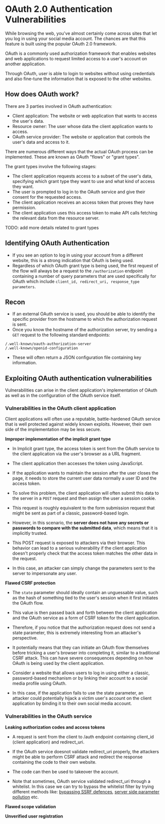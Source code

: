 # OAuth 2.0 Authentication Vulnerabilities

While browsing the web, you've almost certainly come across sites that let you log in using your social media account. The chances are that this feature is built using the popular OAuth 2.0 framework.

OAuth is a commonly used authorization framework that enables websites and web applications to request limited access to a user's account on another application.

Through OAuth, user is able to login to websites without using credentials and also fine-tune the
information that is exposed to the other websites.


## How does OAuth work?

There are 3 parties involved in OAuth authentication:

- Client application: The website or web application that wants to access the user's data.
- Resource owner: The user whose data the client application wants to access.
- OAuth service provider: The website or application that controls the user's data and access to it. 


There are numerous different ways that the actual OAuth process can be implemented. These are known as OAuth "flows" or "grant types". 

The grant types involve the following stages:

- The client application requests access to a subset of the user's data, specifying which grant type they want to use and what kind of access they want.
- The user is prompted to log in to the OAuth service and give their consent for the requested access.
- The client application receives an access token that proves they have permission.
- The client application uses this access token to make API calls fetching the relevant data from the resource server.

TODO: add more details related to grant types

## Identifying OAuth Authentication

- If you see an option to log in using your account from a different website, this is a strong indication that OAuth is being used.
- Regardless of which OAuth grant type is being used, the first request of the flow will always be a request to the `/authorization` endpoint containing a number of query parameters that are used specifically for OAuth which include `client_id, redirect_uri, response_type parameters`. 


## Recon

- If an external OAuth service is used, you should be able to identify the specific provider from the hostname to which the authorization request is sent.
- Once you know the hostname of the authorization server, try sending a `GET` request to the following standard endpoints:

```shell
/.well-known/oauth-authorization-server
/.well-known/openid-configuration
```

- These will often return a JSON configuration file containing key information.

## Exploiting OAuth authentication vulnerabilities

Vulnerabilities can arise in the client application's implementation of OAuth as well as in the configuration of the OAuth service itself.


### Vulnerabilities in the OAuth client application

Client applications will often use a reputable, battle-hardened OAuth service that is well protected against widely known exploits. However, their own side of the implementation may be less secure.


**Improper implementation of the implicit grant type**

- In Implicit grant type, the access token is sent from the OAuth service to the client application via the user's browser as a URL fragment. 
- The client application then accesses the token using JavaScript. 
- If the application wants to maintain the session after the user closes the page, it needs to store the current user data normally a user ID and the access token.

- To solve this problem, the client application will often submit this data to the server in a `POST` request and then assign the user a session cookie.
- This request is roughly equivalent to the form submission request that might be sent as part of a classic, password-based login.
- However, in this scenario, the **server does not have any secrets or passwords to compare with the submitted data**, which means that it is implicitly trusted.

- This POST request is exposed to attackers via their browser. This behavior can lead to a serious vulnerability if the client application doesn't properly check that the access token matches the other data in the request. 
- In this case, an attacker can simply change the parameters sent to the server to impersonate any user.

**Flawed CSRF protection**

- The `state` parameter should ideally contain an unguessable value, such as the hash of something tied to the user's session when it first initiates the OAuth flow.
- This value is then passed back and forth between the client application and the OAuth service as a form of CSRF token for the client application. 
- Therefore, if you notice that the authorization request does not send a state parameter, this is extremely interesting from an attacker's perspective.
- It potentially means that they can initiate an OAuth flow themselves before tricking a user's browser into completing it, similar to a traditional CSRF attack. This can have severe consequences depending on how OAuth is being used by the client application.

- Consider a website that allows users to log in using either a classic, password-based mechanism or by linking their account to a social media profile using OAuth.
- In this case, if the application fails to use the state parameter, an attacker could potentially hijack a victim user's account on the client application by binding it to their own social media account.


### Vulnerabilities in the OAuth service

**Leaking authorization codes and access tokens**

- A request is sent from the client to /auth endpoint containing client_id (client application) and 
redirect_uri.
- If the OAuth service doesnot validate redirect_uri properly, the attackers might be able to perform
CSRF attack and redirect the response containing the code to their own website.
- The code can then be used to takeover the account.

- Note that sometimes, OAuth service validated redirect_uri through  a whitelist. In this case we can
try to bypass the whitelist filter by trying different methods like: [bypassing SSRF defences](https://portswigger.net/web-security/ssrf#circumventing-common-ssrf-defenses), [server side parameter pollution](https://portswigger.net/web-security/api-testing/server-side-parameter-pollution) etc.


**Flawed scope validation**




**Unverified user registration**